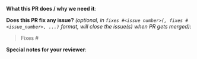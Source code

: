 <!--  Thanks for sending a pull request!  Here are some tips for you:
-->

**What this PR does / why we need it**:

**Does this PR fix any issue?** _(optional, in `fixes #<issue number>(, fixes #<issue_number>, ...)` format, will close the issue(s) when PR gets merged)_:

> Fixes #

**Special notes for your reviewer**:
